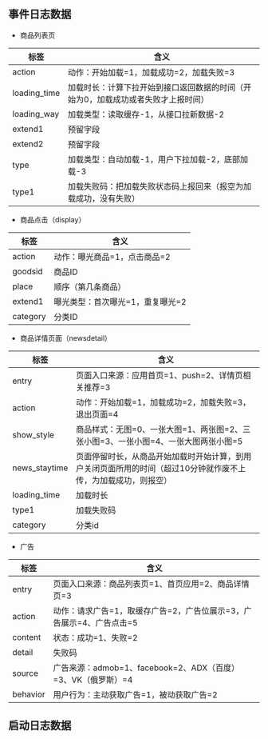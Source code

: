 

## 事件日志数据
- 商品列表页

标签 | 含义
--- | ---
action | 动作：开始加载=1，加载成功=2，加载失败=3
loading_time | 加载时长：计算下拉开始到接口返回数据的时间（开始为0，加载成功或者失败才上报时间）
loading_way | 加载类型：读取缓存-1，从接口拉新数据-2
extend1 | 预留字段
extend2 | 预留字段
type | 加载类型：自动加载-1，用户下拉加载-2，底部加载-3
type1 | 加载失败码：把加载失败状态码上报回来（报空为加载成功，没有失败）

- 商品点击（display）

标签 | 含义
--- | ---
action | 动作：曝光商品=1，点击商品=2
goodsid | 商品ID
place | 顺序（第几条商品）
extend1 | 曝光类型：首次曝光=1，重复曝光=2
category | 分类ID

- 商品详情页面（newsdetail）

标签 | 含义
--- | ---
entry | 页面入口来源：应用首页=1、push=2、详情页相关推荐=3
action | 动作：开始加载=1，加载成功=2，加载失败=3，退出页面=4
show_style | 商品样式：无图=0、一张大图=1、两张图=2、三张小图=3、一张小图=4、一张大图两张小图=5
news_staytime | 页面停留时长，从商品开始加载时开始计算，到用户关闭页面所用的时间（超过10分钟就作废不上传，为加载成功，则报空）
loading_time | 加载时长
type1 | 加载失败码
category | 分类id

- 广告

标签 | 含义
--- | ---
entry | 页面入口来源：商品列表页=1、首页应用=2、商品详情页=3
action | 动作：请求广告=1，取缓存广告=2，广告位展示=3，广告展示=4、广告点击=5
content | 状态：成功=1、失败=2
detail | 失败码
source | 广告来源：admob=1、facebook=2、ADX（百度）=3、VK（俄罗斯）=4
behavior | 用户行为：主动获取广告=1，被动获取广告=2

## 启动日志数据